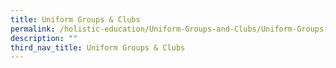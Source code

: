 ```yaml
---
title: Uniform Groups & Clubs
permalink: /holistic-education/Uniform-Groups-and-Clubs/Uniform-Groups-and-Clubs/
description: ""
third_nav_title: Uniform Groups & Clubs
---
```

